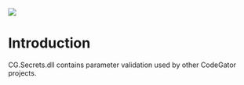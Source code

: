 <img src="~/images/codegator-334x158.png" />

# Introduction

CG.Secrets.dll contains parameter validation used by other CodeGator projects. 








